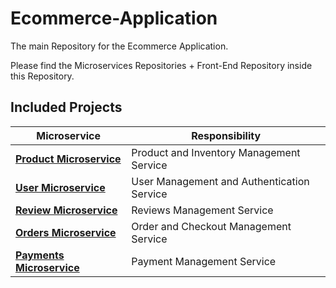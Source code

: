 # Ecommerce-Application
The main Repository for the Ecommerce Application.

Please find the Microservices Repositories + Front-End Repository inside this Repository.

## Included Projects

| Microservice           | Responsibility                                      |
|------------------------|-----------------------------------------------------|
| **[Product Microservice](https://github.com/hpangs12/ProductMS)** | Product and Inventory Management Service           |
| **[User Microservice](https://github.com/hpangs12/UserMS)**    | User Management and Authentication Service         |
| **[Review Microservice](https://github.com/hpangs12/ReviewMS)**  | Reviews Management Service                         |
| **[Orders Microservice](https://github.com/hpangs12/OrdersMS)**  | Order and Checkout Management Service              |
| **[Payments Microservice](https://github.com/hpangs12/PaymentMS)**| Payment Management Service                          |

